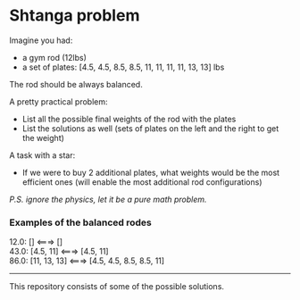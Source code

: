 # Shtanga problem

Imagine you had: 
- a gym rod (12lbs)
- a set of plates: [4.5, 4.5, 8.5, 8.5, 11, 11, 11, 11, 13, 13] lbs

The rod should be always balanced.

A pretty practical problem:
- List all the possible final weights of the rod with the plates
- List the solutions as well (sets of plates on the left and the right to get the weight)

A task with a star:
- If we were to buy 2 additional plates, what weights would be the most efficient ones (will enable the most additional rod configurations)

*P.S. ignore the physics, let it be a pure math problem.*

### Examples of the balanced rodes
12.0:   [] <===> []  
43.0:   [4.5, 11] <===> [4.5, 11]  
86.0:   [11, 13, 13] <===> [4.5, 4.5, 8.5, 8.5, 11]

---
This repository consists of some of the possible solutions.
